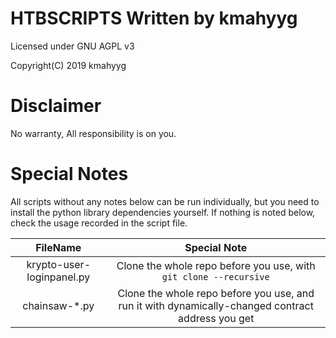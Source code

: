 # HTBSCRIPTS Written by kmahyyg

Licensed under GNU AGPL v3

Copyright(C) 2019 kmahyyg

# Disclaimer

No warranty, All responsibility is on you.

# Special Notes

All scripts without any notes below can be run individually, but you need to install the python library dependencies yourself. If nothing is noted below, check the usage recorded in the script file.

| FileName | Special Note |
|:--------:|:------------:|
|krypto-user-loginpanel.py| Clone the whole repo before you use, with `git clone --recursive` |
| chainsaw-*.py | Clone the whole repo before you use, and run it with dynamically-changed contract address you get |

